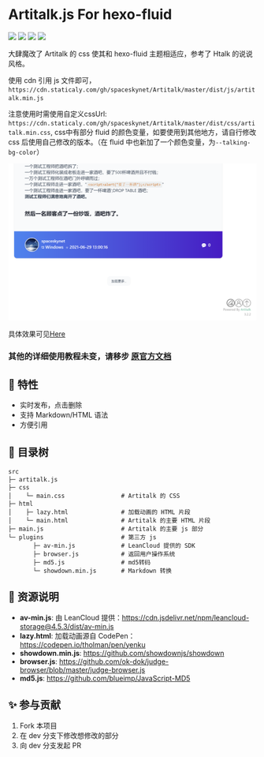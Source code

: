 # Artitalk.js For hexo-fluid

![](https://img.shields.io/github/stars/Drew233/Artitalk)
![](https://img.shields.io/npm/dm/artitalk.svg)
![](https://img.shields.io/npm/v/artitalk.svg)
![](https://img.shields.io/badge/language-JavaScript-red)

大肆魔改了 Artitalk 的 css 使其和 hexo-fluid 主题相适应，参考了 Htalk 的说说风格。

使用 cdn 引用 js 文件即可，`https://cdn.staticaly.com/gh/spaceskynet/Artitalk/master/dist/js/artitalk.min.js`

注意使用时需使用自定义cssUrl: `https://cdn.staticaly.com/gh/spaceskynet/Artitalk/master/dist/css/artitalk.min.css`, css中有部分 fluid 的颜色变量，如要使用到其他地方，请自行修改 css 后使用自己修改的版本。（在 fluid 中也新加了一个颜色变量，为`--talking-bg-color`）

![ex](./ex.png)

具体效果可见[Here](https://spaceskynet.top/talking/)

### 其他的详细使用教程未变，请移步 [原官方文档](https://artitalk.js.org/)

## 👀 特性

- 实时发布，点击删除
- 支持 Markdown/HTML 语法
- 方便引用

## 📃 目录树

```
src
├─ artitalk.js
├─ css
│    └─ main.css                # Artitalk 的 CSS
├─ html
│    ├─ lazy.html               # 加载动画的 HTML 片段
│    └─ main.html               # Artitalk 的主要 HTML 片段
├─ main.js                      # Artitalk 的主要 js 部分
└─ plugins                      # 第三方 js
       ├─ av-min.js             # LeanCloud 提供的 SDK
       ├─ browser.js            # 返回用户操作系统
       ├─ md5.js                # md5转码
       └─ showdown.min.js       # Markdown 转换
```

## 🎨 资源说明

- **av-min.js**: 由 LeanCloud 提供：https://cdn.jsdelivr.net/npm/leancloud-storage@4.5.3/dist/av-min.js
- **lazy.html**: 加载动画源自 CodePen：https://codepen.io/tholman/pen/yenku
- **showdown.min.js**: https://github.com/showdownjs/showdown
- **browser.js**: https://github.com/ok-dok/judge-browser/blob/master/judge-browser.js
- **md5.js**: https://github.com/blueimp/JavaScript-MD5

## ✨ 参与贡献

1. Fork 本项目
2. 在 dev 分支下修改想修改的部分
3. 向 dev 分支发起 PR
